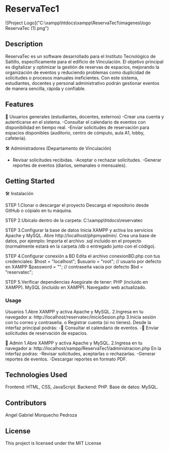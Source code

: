 # ReservaTec1

!\[Project Logo]("C:\\xampp\\htdocs\\xampp\\ReservaTec1\\imagenes\\logo ReservaTec (1).png")

## Description

ReservaTec es un software desarrollado para el Instituto Tecnológico de Saltillo, específicamente para el edificio de Vinculación.
El objetivo principal es digitalizar y optimizar la gestión de reservas de espacios, mejorando la organización de eventos y reduciendo
problemas como duplicidad de solicitudes o procesos manuales ineficientes.
Con este sistema, estudiantes, docentes y personal administrativo podrán gestionar eventos de manera sencilla, rápida y confiable.

## Features

👤 Usuarios generales (estudiantes, docentes, externos)
-Crear una cuenta y autenticarse en el sistema.
-Consultar el calendario de eventos con disponibilidad en tiempo real.
-Enviar solicitudes de reservación para espacios disponibles (auditorio, centro de cómputo, aula A1, lobby, cafetería).

🛠️ Administradores (Departamento de Vinculación)

* Revisar solicitudes recibidas.
  -Aceptar o rechazar solicitudes.
  -Generar reportes de eventos (diarios, semanales o mensuales).

## Getting Started

🛠️ Instalación

STEP 1.Clonar o descargar el proyecto
Descarga el repositorio desde GitHub o cópialo en tu máquina.

STEP 2.Ubícalo dentro de la carpeta:
C:\\xampp\\htdocs\\reservatec

STEP 3.Configurar la base de datos
Inicia XAMPP y activa los servicios Apache y MySQL.
Abre http://localhost/phpmyadmin/.
Crea una base de datos, por ejemplo:
Importa el archivo .sql incluido en el proyecto (normalmente estará en la carpeta /db o entregado junto con el código).

STEP 4.Configurar conexión a BD
Edita el archivo conexionBD.php con tus credenciales:
$host = "localhost";
$usuario = "root";      // usuario por defecto en XAMPP
$password = "";         // contraseña vacía por defecto
$bd = "reservatec";

STEP 5.Verificar dependencias
Asegúrate de tener:
PHP (incluido en XAMPP).
MySQL (incluido en XAMPP).
Navegador web actualizado.

### Usage

Usuarios
1.Abre XAMPP y activa Apache y MySQL.
2.Ingresa en tu navegador a:
http://localhost/reservatec/inicioSesion.php
3.Inicia sesión con tu correo y contraseña.
o Registrar cuenta (si no tienes).
Desde la interfaz principal podrás:
-📅 Consultar el calendario de eventos.
-📝 Enviar solicitudes de reservación de espacios.



🔑 Admin
1.Abre XAMPP y activa Apache y MySQL.
2.Ingresa en tu navegador a:
http://localhost/xampp/ReservaTec1/administracion.php
En la interfaz podras:
-Revisar solicitudes, aceptarlas o rechazarlas.
-Generar reportes de eventos.
-Descargar reportes en formato PDF.

## Technologies Used

Frontend: HTML, CSS, JavaScript.
Backend: PHP.
Base de datos: MySQL.

## Contributors

Angel Gabriel Morquecho Pedroza

## License

This project is licensed under the MIT License

